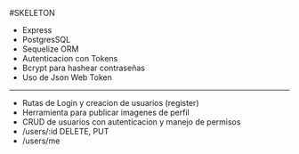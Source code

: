 #SKELETON

- Express
- PostgresSQL
- Sequelize ORM
- Autenticacion con Tokens
- Bcrypt para hashear contraseñas
- Uso de Json Web Token

---

- Rutas de Login y creacion de usuarios (register)
- Herramienta para publicar imagenes de perfil
- CRUD de usuarios con autenticacion y manejo de permisos
- /users/:id DELETE, PUT
- /users/me
